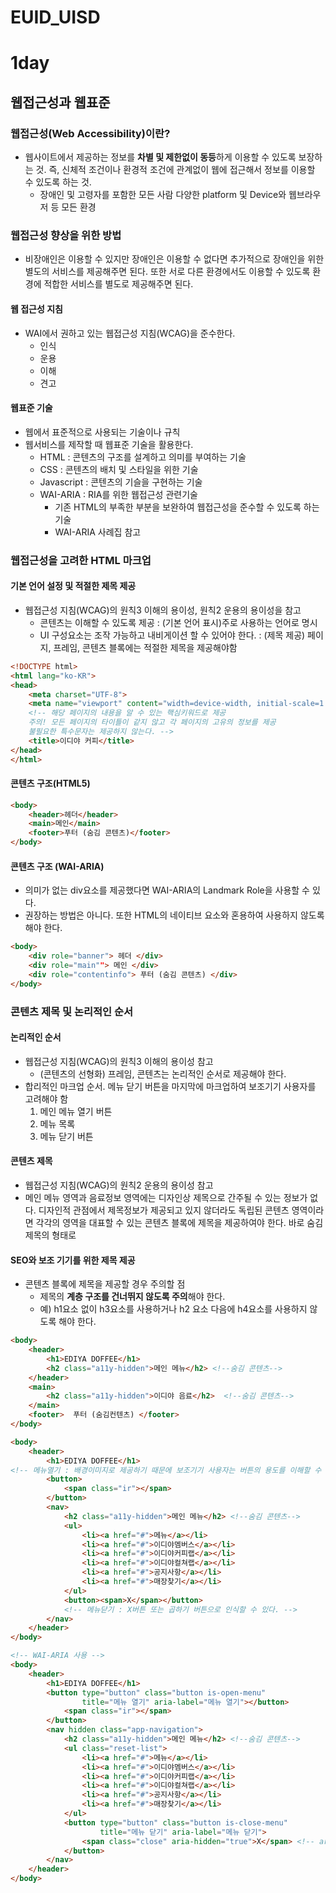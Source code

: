 # EUID_UISD

# 1day

## 웹접근성과 웹표준

### 웹접근성(Web Accessibility)이란?
  * 웹사이트에서 제공하는 정보를 **차별 및 제한없이 동등**하게 이용할 수 있도록 보장하는 것. 즉, 신체적 조건이나 환경적 조건에 관계없이 웹에 접근해서 정보를 이용할 수 있도록 하는 것.
    + 장애인 및 고령자를 포함한 모든 사람
        다양한 platform 및 Device와 웹브라우저 등 모든 환경 

### 웹접근성 향상을 위한 방법
  * 비장애인은 이용할 수 있지만 장애인은 이용할 수 없다면 추가적으로 장애인을 위한 별도의 서비스를 제공해주면 된다. 또한 서로 다른 환경에서도 이용할 수 있도록 환경에 적합한 서비스를 별도로 제공해주면 된다. 
  
#### 웹 접근성 지침
  * WAI에서 권하고 있는 웹접근성 지침(WCAG)을 준수한다.
    + 인식
    + 운용
    + 이해
    + 견고


#### 웹표준 기술
  * 웹에서 표준적으로 사용되는 기술이나 규칙
  * 웹서비스를 제작할 때 웹표준 기술을 활용한다.
    + HTML : 콘텐츠의 구조를 설계하고 의미를 부여하는 기술
    + CSS : 콘텐츠의 배치 및 스타일을 위한 기술
    + Javascript : 콘텐츠의 기슬을 구현하는 기술
    + WAI-ARIA : RIA를 위한 웹접근성 관련기술
      - 기존 HTML의 부족한 부분을 보완하여 웹접근성을 준수할 수 있도록 하는 기술  
      - WAI-ARIA 사례집 참고

### 웹접근성을 고려한 HTML 마크업

#### 기본 언어 설정 및 적절한 제목 제공
  * 웹접근성 지침(WCAG)의 원칙3 이해의 용이성, 원칙2 운용의 용이성을 참고
    + 콘텐츠는 이해할 수 있도록 제공 : (기본 언어 표시)주로 사용하는 언어로 명시
    + UI 구성요소는 조작 가능하고 내비게이션 할 수 있어야 한다. : (제목 제공) 페이지, 프레임, 콘텐츠 블록에는 적절한 제목을 제공해야함 
```html
<!DOCTYPE html>
<html lang="ko-KR">
<head>
    <meta charset="UTF-8">
    <meta name="viewport" content="width=device-width, initial-scale=1.0">
    <!-- 해당 페이지의 내용을 알 수 있는 핵심키워드로 제공 
    주의! 모든 페이지의 타이틀이 같지 않고 각 페이지의 고유의 정보를 제공 
    불필요한 특수문자는 제공하지 않는다. -->
    <title>이디야 커피</title> 
</head>
</html>
```

#### 콘텐츠 구조(HTML5) 
```html
<body>
    <header>헤더</header>
    <main>메인</main>
    <footer>푸터 (숨김 콘텐츠)</footer>
</body>
```

#### 콘텐츠 구조 (WAI-ARIA)
  * 의미가 없는 div요소를 제공했다면 WAI-ARIA의 Landmark Role을 사용할 수 있다. 
  * 권장하는 방법은 아니다. 또한 HTML의 네이티브 요소와 혼용하여 사용하지 않도록 해야 한다. 
```html
<body>
    <div role="banner"> 헤더 </div>
    <div role="main""> 메인 </div>
    <div role="contentinfo"> 푸터 (숨김 콘텐츠) </div>
</body>
```

### 콘텐츠 제목 및 논리적인 순서

#### 논리적인 순서 
  * 웹접근성 지침(WCAG)의 원칙3 이해의 용이성 참고
    + (콘텐츠의 선형화) 프레임, 콘텐츠는 논리적인 순서로 제공해야 한다. 
  * 합리적인 마크업 순서. 메뉴 닫기 버튼을 마지막에 마크업하여 보조기기 사용자를 고려해야 함
    1) 메인 메뉴 열기 버튼 
    2) 메뉴 목록
    3) 메뉴 닫기 버튼

#### 콘텐츠 제목
  * 웹접근성 지침(WCAG)의 원칙2 운용의 용이성 참고
  * 메인 메뉴 영역과 음료정보 영역에는 디자인상 제목으로 간주될 수 있는 정보가 없다. 
  디자인적 관점에서 제목정보가 제공되고 있지 않더라도 독립된 콘텐츠 영역이라면 각각의 영역을 대표할 수 있는 콘텐츠 블록에 제목을 제공하여야 한다. 바로 숨김제목의 형태로 

#### SEO와 보조 기기를 위한 제목 제공
  * 콘텐츠 블록에 제목을 제공할 경우 주의할 점
    + 제목의 **계층 구조를 건너뛰지 않도록 주의**해야 한다. 
    + 예) h1요소 없이 h3요소를 사용하거나 h2 요소 다음에 h4요소를 사용하지 않도록 해야 한다. 

```html
<body>
    <header>
        <h1>EDIYA DOFFEE</h1>
        <h2 class="a11y-hidden">메인 메뉴</h2> <!--숨김 콘텐츠--> 
    </header>
    <main>
        <h2 class="a11y-hidden">이디야 음료</h2>  <!--숨김 콘텐츠-->
    </main>
    <footer>  푸터 (숨김컨텐츠) </footer>
</body>
```

```html
<body>
    <header>
        <h1>EDIYA DOFFEE</h1>
<!-- 메뉴열기 : 배경이미지로 제공하기 때문에 보조기기 사용자는 버튼의 용도를 이해할 수 없다. 이때 WAI-ARIA를 사용한다. -->
        <button>
            <span class="ir"></span>
        </button> 
        <nav>
            <h2 class="a11y-hidden">메인 메뉴</h2> <!--숨김 콘텐츠-->
            <ul>
                <li><a href="#">메뉴</a></li>
                <li><a href="#">이디야멤버스</a></li>
                <li><a href="#">이디야커피랩</a></li>
                <li><a href="#">이디야컬쳐랩</a></li>
                <li><a href="#">공지사항</a></li>
                <li><a href="#">매장찾기</a></li>
            </ul>
            <button><span>X</span></button> 
            <!-- 메뉴닫기 : X버튼 또는 곱하기 버튼으로 인식할 수 있다. -->        
        </nav>
    </header>
</body>

<!-- WAI-ARIA 사용 -->
<body>
    <header>
        <h1>EDIYA DOFFEE</h1>
        <button type="button" class="button is-open-menu"
                title="메뉴 열기" aria-label="메뉴 열기"></button>
            <span class="ir"></span>
        </button> 
        <nav hidden class="app-navigation">
            <h2 class="a11y-hidden">메인 메뉴</h2> <!--숨김 콘텐츠-->
            <ul class="reset-list">
                <li><a href="#">메뉴</a></li>
                <li><a href="#">이디야멤버스</a></li>
                <li><a href="#">이디야커피랩</a></li>
                <li><a href="#">이디야컬쳐랩</a></li>
                <li><a href="#">공지사항</a></li>
                <li><a href="#">매장찾기</a></li>
            </ul>
            <button type="button" class="button is-close-menu"
                    title="메뉴 닫기" aria-label="메뉴 닫기">
                <span class="close" aria-hidden="true">X</span> <!-- aria-hidden="true" 해당 영역의 정보 무시 -->
            </button>  
        </nav>
    </header>
</body>
```